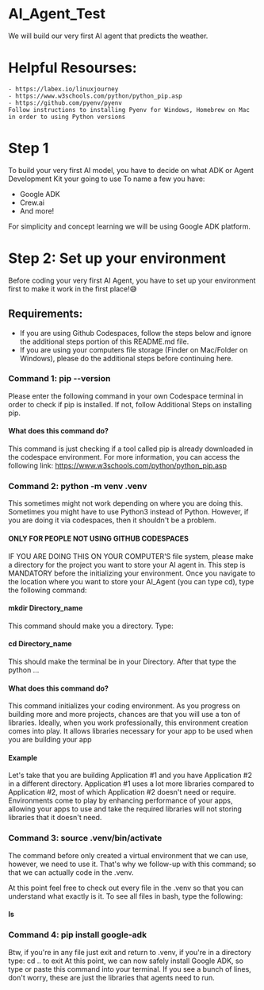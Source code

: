 # AI_Agent_Test
We will build our very first AI agent that predicts the weather.

# Helpful Resourses: 
    - https://labex.io/linuxjourney
    - https://www.w3schools.com/python/python_pip.asp
    - https://github.com/pyenv/pyenv
    Follow instructions to installing Pyenv for Windows, Homebrew on Mac in order to using Python versions

# Step 1
To build your very first AI model, you have to decide on what ADK or Agent Development Kit your going to use
To name a few you have:
- Google ADK
- Crew.ai
- And more!

For simplicity and concept learning we will be using Google ADK platform.
# Step 2: Set up your environment
Before coding your very first AI Agent, you have to set up your environment first to make it work in the first place!😅
## Requirements:
- If you are using Github Codespaces, follow the steps below and ignore the additional steps portion of this README.md file.
- If you are using your computers file storage (Finder on Mac/Folder on Windows), please do the additional steps before continuing here.

### Command 1: pip --version
Please enter the following command in your own Codespace terminal in order to check if pip is installed. If not, follow Additional Steps on installing pip.

#### What does this command do?
This command is just checking if a tool called pip is already downloaded in the codespace environment. For more information, you can access the following link: https://www.w3schools.com/python/python_pip.asp

### Command 2: python -m venv .venv
This sometimes might not work depending on where you are doing this. Sometimes you might have to use Python3 instead of Python. However, if you are doing it via codespaces, then it shouldn't be a problem. 

#### ONLY FOR PEOPLE NOT USING GITHUB CODESPACES
IF YOU ARE DOING THIS ON YOUR COMPUTER'S file system, please make a directory for the project you want to store your AI agent in. 
This step is MANDATORY before the initializing your environment. Once you navigate to the location where you want to store your AI_Agent (you can type cd), type the following command:
#### mkdir Directory_name
This command should make you a directory. Type: 
#### cd Directory_name
This should make the terminal be in your Directory. After that type the python ... 
#### What does this command do? 
This command initializes your coding environment. As you progress on building more and more projects, chances are that you will use a ton of libraries. Ideally, when you work professionally, this environment creation comes into play. It allows libraries necessary for your app to be used when you are building your app
#### Example
Let's take that you are building Application #1 and you have Application #2 in a different directory. Application #1 uses a lot more libraries compared to Application #2, most of which Application #2 doesn't need or require. Environments come to play by enhancing performance of your apps, allowing your apps to use and take the required libraries will not storing libraries that it doesn't need.

### Command 3: source .venv/bin/activate
The command before only created a virtual environment that we can use, however, we need to use it. That's why we follow-up with this command; so that we can actually code in the .venv.

At this point feel free to check out every file in the .venv so that you can understand what exactly is it.
To see all files in bash, type the following: 
#### ls

### Command 4: pip install google-adk
Btw, if you're in any file just exit and return to .venv, if you're in a directory type: cd .. to exit
At this point, we can now safely install Google ADK, so type or paste this command into your terminal. If you see a bunch of lines, don't worry, these are just the libraries that agents need to run.

